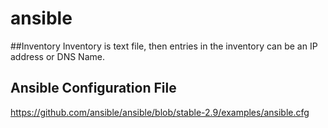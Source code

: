 # ansible

##Inventory
Inventory is text file, then entries in the inventory can be an IP address or DNS Name.


##  Ansible Configuration File
https://github.com/ansible/ansible/blob/stable-2.9/examples/ansible.cfg